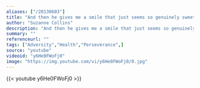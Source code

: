 ```yaml
---
aliases: ["/20130603"]
title: "And then he gives me a smile that just seems so genuinely sweet with just the right touch of shyness that unexpected warmth rushes through me."
author: "Suzanne Collins"
description: "And then he gives me a smile that just seems so genuinely sweet with just the right touch of shyness that unexpected warmth rushes through me. - Suzanne Collins quotes from GetInspired365.com"
summary: ""
referenceurl: ""
tags: ["Adversity","Health","Perseverance",]
source: "youtube"
videoid: "y6He0FWoFj0"
image: "https://img.youtube.com/vi/y6He0FWoFj0/0.jpg"
---
```


{{< youtube y6He0FWoFj0 >}}
